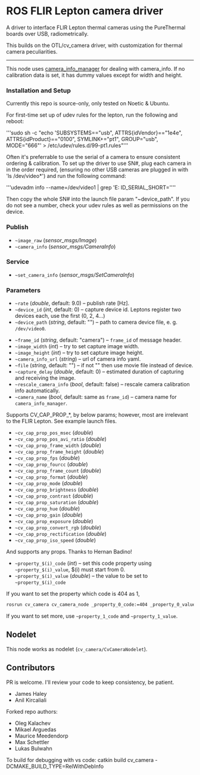 ROS FLIR Lepton camera driver
========================

A driver to interface FLIR Lepton thermal cameras using the PureThermal boards over USB, radiometrically.

This builds on the OTL/cv_camera driver, with customization for thermal camera peculiarities.

------------------

This node uses [camera_info_manager](http://wiki.ros.org/camera_info_manager) for dealing with camera_info.
If no calibration data is set, it has dummy values except for width and height.

### Installation and Setup

Currently this repo is source-only, only tested on Noetic & Ubuntu.

For first-time set up of udev rules for the lepton, run the following and reboot:

'''sudo sh -c "echo 'SUBSYSTEMS==\"usb\", ATTRS{idVendor}==\"1e4e\", ATTRS{idProduct}==\"0100\", SYMLINK+=\"pt1\", GROUP=\"usb\", MODE=\"666\"' > /etc/udev/rules.d/99-pt1.rules"'''

Often it's preferrable to use the serial of a camera to ensure consistent ordering & calibration. To set up the driver to use SN#, plug each camera in in the order required, (ensuring no other USB cameras are plugged in with 'ls /dev/video*') and run the following command: 

'''udevadm info --name=/dev/video1 | grep 'E: ID_SERIAL_SHORT=''''

Then copy the whole SN# into the launch file param "~device_path". If you do not see a number, check your udev rules as well as permissions on the device.

### Publish

* `~image_raw` (*sensor_msgs/Image*)
* `~camera_info` (*sensor_msgs/CameraInfo*)

### Service

* `~set_camera_info` (*sensor_msgs/SetCameraInfo*)

### Parameters

* `~rate` (*double*, default: 9.0) – publish rate [Hz].
* `~device_id` (*int*, default: 0) – capture device id. Leptons register two devices each, use the first (0, 2, 4...)
* `~device_path` (*string*, default: "") – path to camera device file, e. g. `/dev/video0`.
<!-- TODO: change device_path to use serial number -->
* `~frame_id` (*string*, default: "camera") – `frame_id` of message header.
* `~image_width` (*int*) – try to set capture image width.
* `~image_height` (*int*) – try to set capture image height.
* `~camera_info_url` (*string*) – url of camera info yaml.
* `~file` (*string*, default: "") – if not "" then use movie file instead of device.
* `~capture_delay` (*double*, default: 0) – estimated duration of capturing and receiving the image.
* `~rescale_camera_info` (*bool*, default: false) – rescale camera calibration info automatically.
* `~camera_name` (*bool*, default: same as `frame_id`) – camera name for `camera_info_manager`.

Supports CV_CAP_PROP_*, by below params; however, most are irrelevant to the FLIR Lepton. See example launch files.

* `~cv_cap_prop_pos_msec` (*double*)
* `~cv_cap_prop_pos_avi_ratio` (*double*)
* `~cv_cap_prop_frame_width` (*double*)
* `~cv_cap_prop_frame_height` (*double*)
* `~cv_cap_prop_fps` (*double*)
* `~cv_cap_prop_fourcc` (*double*)
* `~cv_cap_prop_frame_count` (*double*)
* `~cv_cap_prop_format` (*double*)
* `~cv_cap_prop_mode` (*double*)
* `~cv_cap_prop_brightness` (*double*)
* `~cv_cap_prop_contrast` (*double*)
* `~cv_cap_prop_saturation` (*double*)
* `~cv_cap_prop_hue` (*double*)
* `~cv_cap_prop_gain` (*double*)
* `~cv_cap_prop_exposure` (*double*)
* `~cv_cap_prop_convert_rgb` (*double*)
* `~cv_cap_prop_rectification` (*double*)
* `~cv_cap_prop_iso_speed` (*double*)

And supports any props. Thanks to Hernan Badino!

* `~property_$(i)_code` (*int*) – set this code property using `~property_$(i)_value`, $(i) must start from 0.
* `~property_$(i)_value` (*double*) – the value to be set to `~property_$(i)_code`

If you want to set the property which code is 404 as 1,

```bash
rosrun cv_camera cv_camera_node _property_0_code:=404 _property_0_value:=1
```

If you want to set more, use `~property_1_code` and `~property_1_value`.

Nodelet
-------------------

This node works as nodelet (`cv_camera/CvCameraNodelet`).

Contributors
--------------------

PR is welcome. I'll review your code to keep consistency, be patient.

* James Haley
* Anil Kircaliali

Forked repo authors: 

* Oleg Kalachev
* Mikael Arguedas
* Maurice Meedendorp
* Max Schettler
* Lukas Bulwahn

To build for debugging with vs code:
catkin build cv_camera -DCMAKE_BUILD_TYPE=RelWithDebInfo